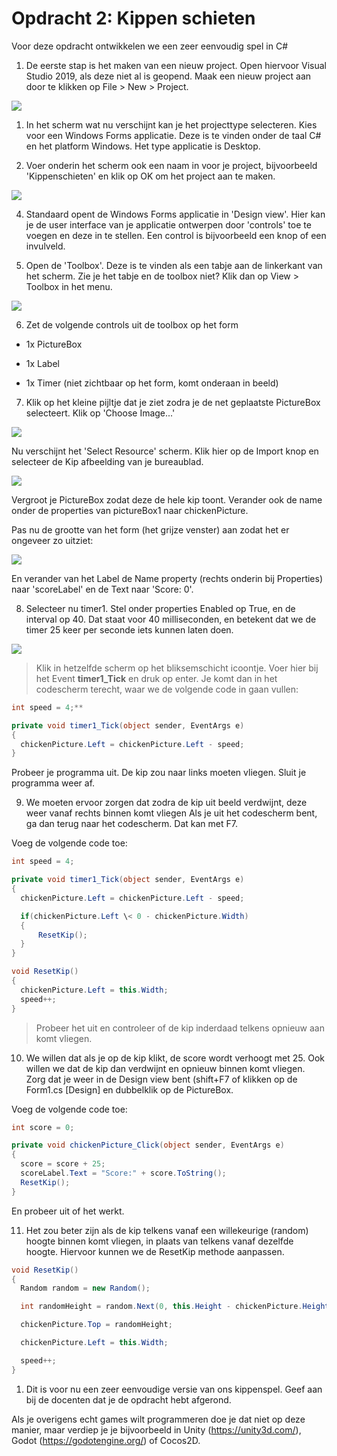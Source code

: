 # **Opdracht 2: Kippen schieten**

Voor deze opdracht ontwikkelen we een zeer eenvoudig spel in C#

1.  De eerste stap is het maken van een nieuw project. Open hiervoor Visual Studio 2019, als deze niet al is geopend. Maak een nieuw project aan door te klikken op File \> New \> Project.

![](images/kippenschieten1.png)

1.  In het scherm wat nu verschijnt kan je het projecttype selecteren. Kies voor een Windows Forms applicatie. Deze is te vinden onder de taal C# en het platform Windows. Het type applicatie is Desktop.

2.  Voer onderin het scherm ook een naam in voor je project, bijvoorbeeld 'Kippenschieten' en klik op OK om het project aan te maken.

![](images/kippenschieten2.png)

4.  Standaard opent de Windows Forms applicatie in 'Design view'. Hier kan je de user interface van je applicatie ontwerpen door 'controls' toe te voegen en deze in te stellen. Een control is bijvoorbeeld een knop of een invulveld.

5.  Open de 'Toolbox'. Deze is te vinden als een tabje aan de linkerkant van het scherm. Zie je het tabje en de toolbox niet? Klik dan op View \> Toolbox in het menu.

![](images/kippenschieten3.png)

6.  Zet de volgende controls uit de toolbox op het form

-   1x PictureBox

-   1x Label

-   1x Timer (niet zichtbaar op het form, komt onderaan in beeld)

7.  Klik op het kleine pijltje dat je ziet zodra je de net geplaatste PictureBox selecteert. Klik op 'Choose Image...'

![](images/kippenschieten4.png)

Nu verschijnt het 'Select Resource' scherm. Klik hier op de Import knop en selecteer de Kip afbeelding van je bureaublad.

![](images/kippenschieten5.png)

Vergroot je PictureBox zodat deze de hele kip toont. Verander ook de name onder de properties van pictureBox1 naar chickenPicture.

Pas nu de grootte van het form (het grijze venster) aan zodat het er ongeveer zo uitziet:

![](images/kippenschieten7.png)

En verander van het Label de Name property (rechts onderin bij Properties) naar 'scoreLabel' en de Text naar 'Score: 0'.

8.  Selecteer nu timer1. Stel onder properties Enabled op True, en de interval op 40. Dat staat voor 40 milliseconden, en betekent dat we de timer 25 keer per seconde iets kunnen laten doen.

![](images/kippenschieten8.png)

> Klik in hetzelfde scherm op het bliksemschicht icoontje. Voer hier bij het Event **timer1_Tick** en druk op enter. Je komt dan in het codescherm terecht, waar we de volgende code in gaan vullen:

```csharp
int speed = 4;**

private void timer1_Tick(object sender, EventArgs e)
{
  chickenPicture.Left = chickenPicture.Left - speed;
}
```
Probeer je programma uit. De kip zou naar links moeten vliegen. Sluit je programma weer af.

9.  We moeten ervoor zorgen dat zodra de kip uit beeld verdwijnt, deze weer vanaf rechts binnen komt vliegen Als je uit het codescherm bent, ga dan terug naar het codescherm. Dat kan met F7.

Voeg de volgende code toe:

```csharp
int speed = 4;

private void timer1_Tick(object sender, EventArgs e)
{
  chickenPicture.Left = chickenPicture.Left - speed;

  if(chickenPicture.Left \< 0 - chickenPicture.Width)
  {
      ResetKip();
  }
}

void ResetKip()
{
  chickenPicture.Left = this.Width;
  speed++;
}
```
> Probeer het uit en controleer of de kip inderdaad telkens opnieuw aan komt vliegen.

10. We willen dat als je op de kip klikt, de score wordt verhoogt met 25. Ook willen we dat de kip dan verdwijnt en opnieuw binnen komt vliegen. Zorg dat je weer in de Design view bent (shift+F7 of klikken op de Form1.cs \[Design] en dubbelklik op de PictureBox.

Voeg de volgende code toe:
```csharp
int score = 0;

private void chickenPicture_Click(object sender, EventArgs e)
{
  score = score + 25;
  scoreLabel.Text = "Score:" + score.ToString();
  ResetKip();
}
```
En probeer uit of het werkt.

11. Het zou beter zijn als de kip telkens vanaf een willekeurige (random) hoogte binnen komt vliegen, in plaats van telkens vanaf dezelfde hoogte. Hiervoor kunnen we de ResetKip methode aanpassen.

```csharp
void ResetKip()
{
  Random random = new Random();

  int randomHeight = random.Next(0, this.Height - chickenPicture.Height);

  chickenPicture.Top = randomHeight;

  chickenPicture.Left = this.Width;

  speed++;
}
```
1.  Dit is voor nu een zeer eenvoudige versie van ons kippenspel. Geef aan bij de docenten dat je de opdracht hebt afgerond.

Als je overigens echt games wilt programmeren doe je dat niet op deze manier, maar verdiep je je bijvoorbeeld in Unity (<https://unity3d.com/>), Godot (<https://godotengine.org/>) of Cocos2D.